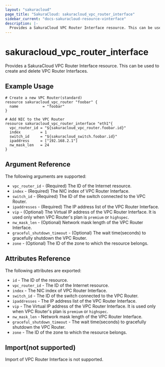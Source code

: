 ```yaml
---
layout: "sakuracloud"
page_title: "SakuraCloud: sakuracloud_vpc_router_interface"
sidebar_current: "docs-sakuracloud-resource-vinterface"
description: |-
  Provides a SakuraCloud VPC Router Interface resource. This can be used to create and delete VPC Router Interfaces.
---
```


# sakuracloud\_vpc\_router\_interface

Provides a SakuraCloud VPC Router Interface resource. This can be used to create and delete VPC Router Interfaces.

## Example Usage

```hcl
# Create a new VPC Router(standard)
resource sakuracloud_vpc_router "foobar" {
  name           = "foobar"
}

# Add NIC to the VPC Router
resource sakuracloud_vpc_router_interface "eth1"{
  vpc_router_id = "${sakuracloud_vpc_router.foobar.id}"
  index         = 1
  switch_id     = "${sakuracloud_switch.foobar.id}"
  ipaddress     = ["192.168.2.1"]
  nw_mask_len   = 24
}

```

## Argument Reference

The following arguments are supported:

* `vpc_router_id` - (Required) The ID of the Internet resource.
* `index` - (Required) The NIC index of VPC Router Interface.
* `switch_id` - (Required) The ID of the switch connected to the VPC Router.
* `ipaddresses` - (Required) The IP address list of the VPC Router Interface.
* `vip` - (Optional) The Virtual IP address of the VPC Router Interface. It is used only when VPC Router's plan is `premium` or `highspec`.
* `nw_mask_len` - (Optional) Network mask length of the VPC Router Interface.
* `graceful_shutdown_timeout` - (Optional) The wait time(seconds) to gracefully shutdown the VPC Router.
* `zone` - (Optional) The ID of the zone to which the resource belongs.

## Attributes Reference

The following attributes are exported:

* `id` - The ID of the resource.
* `vpc_router_id` - The ID of the Internet resource.
* `index` - The NIC index of VPC Router Interface.
* `switch_id` - The ID of the switch connected to the VPC Router.
* `ipaddresses` - The IP address list of the VPC Router Interface.
* `vip` - The Virtual IP address of the VPC Router Interface. It is used only when VPC Router's plan is `premium` or `highspec`.
* `nw_mask_len` - Network mask length of the VPC Router Interface.
* `graceful_shutdown_timeout` - The wait time(seconds) to gracefully shutdown the VPC Router.
* `zone` - The ID of the zone to which the resource belongs.

## Import(not supported)

Import of VPC Router Interface is not supported.
